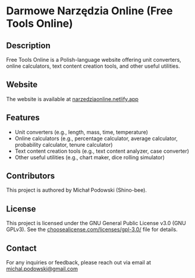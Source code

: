 # Darmowe Narzędzia Online (Free Tools Online)

## Description

Free Tools Online is a Polish-language website offering unit converters, online calculators, text content creation tools, and other useful utilities.

## Website

The website is available at [narzedziaonline.netlify.app](https://narzedziaonline.netlify.app/)

## Features

- Unit converters (e.g., length, mass, time, temperature)
- Online calculators (e.g., percentage calculator, average calculator, probability calculator, tenure calculator)
- Text content creation tools (e.g., text content analyzer, case converter)
- Other useful utilities (e.g., chart maker, dice rolling simulator)

## Contributors

This project is authored by Michał Podowski (Shino-bee).

## License

This project is licensed under the GNU General Public License v3.0 (GNU GPLv3). See the [choosealicense.com/licenses/gpl-3.0/](https://choosealicense.com/licenses/gpl-3.0/) file for details.

## Contact

For any inquiries or feedback, please reach out via email at michal.podowski@gmail.com
